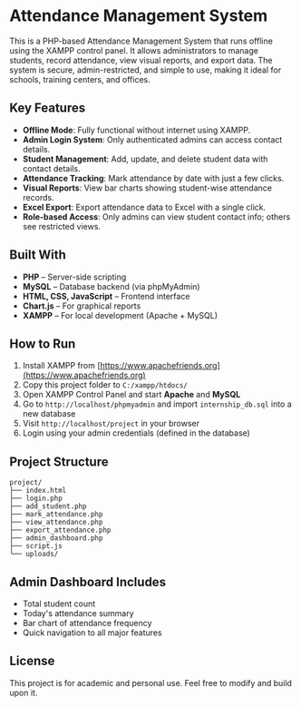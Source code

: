 # Attendance Management System

This is a PHP-based Attendance Management System that runs offline using the XAMPP control panel. It allows administrators to manage students, record attendance, view visual reports, and export data. The system is secure, admin-restricted, and simple to use, making it ideal for schools, training centers, and offices.

##  Key Features

-  **Offline Mode**: Fully functional without internet using XAMPP.
-  **Admin Login System**: Only authenticated admins can access contact details.
-  **Student Management**: Add, update, and delete student data with contact details.
-  **Attendance Tracking**: Mark attendance by date with just a few clicks.
-  **Visual Reports**: View bar charts showing student-wise attendance records.
-  **Excel Export**: Export attendance data to Excel with a single click.
-  **Role-based Access**: Only admins can view student contact info; others see restricted views.

##  Built With

- **PHP** – Server-side scripting
- **MySQL** – Database backend (via phpMyAdmin)
- **HTML, CSS, JavaScript** – Frontend interface
- **Chart.js** – For graphical reports
- **XAMPP** – For local development (Apache + MySQL)

## How to Run

1. Install XAMPP from [https://www.apachefriends.org](https://www.apachefriends.org)
2. Copy this project folder to `C:/xampp/htdocs/`
3. Open XAMPP Control Panel and start **Apache** and **MySQL**
4. Go to `http://localhost/phpmyadmin` and import `internship_db.sql` into a new database
5. Visit `http://localhost/project` in your browser
6. Login using your admin credentials (defined in the database)

##  Project Structure

```
project/
├── index.html
├── login.php
├── add_student.php
├── mark_attendance.php
├── view_attendance.php
├── export_attendance.php
├── admin_dashboard.php
├── script.js
└── uploads/
```


## Admin Dashboard Includes

- Total student count
- Today's attendance summary
- Bar chart of attendance frequency
- Quick navigation to all major features

##  License

This project is for academic and personal use. Feel free to modify and build upon it.

